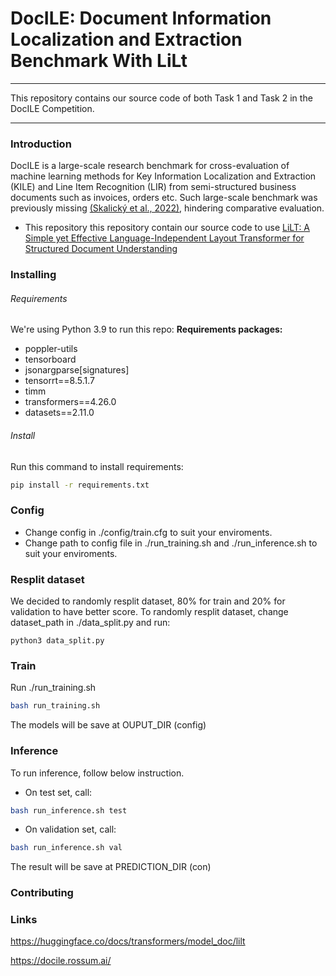 # DocILE: Document Information Localization and Extraction Benchmark With LiLt
---
This repository contains our source code of both Task 1 and Task 2 in the DocILE Competition.

---
### Introduction
DocILE is a large-scale research benchmark for cross-evaluation of machine learning methods for Key Information Localization and Extraction (KILE) and Line Item Recognition (LIR) from semi-structured business documents such as invoices, orders etc. Such large-scale benchmark was previously missing  [(Skalický et al., 2022)](https://link.springer.com/chapter/10.1007/978-3-031-13643-6_8), hindering comparative evaluation.

* This repository this repository contain our source code to use [LiLT: A Simple yet Effective Language-Independent Layout Transformer for Structured Document Understanding](https://arxiv.org/abs/2202.13669) 

### Installing
###### Requirements
We're using Python 3.9 to run this repo:
**Requirements packages:**
* poppler-utils
* tensorboard
* jsonargparse[signatures]
* tensorrt==8.5.1.7
* timm
* transformers==4.26.0
* datasets==2.11.0

###### Install
Run this command to install requirements:
```bash
pip install -r requirements.txt
```
### Config
* Change config in ./config/train.cfg to suit your enviroments.
* Change path to config file in ./run_training.sh and ./run_inference.sh to suit your enviroments.
### Resplit dataset
We decided to randomly resplit dataset, 80% for train and 20% for validation to have better score.
To randomly resplit dataset, change dataset_path in ./data_split.py and run:
```
python3 data_split.py
```
### Train
Run ./run_training.sh
```bash
bash run_training.sh
```
The models will be save at OUPUT_DIR (config)
### Inference
To run inference, follow below instruction.
* On test set, call:
```bash
bash run_inference.sh test
```
* On validation set, call:
```bash
bash run_inference.sh val
```
The result will be save at PREDICTION_DIR (con)
### Contributing

### Links 
https://huggingface.co/docs/transformers/model_doc/lilt

https://docile.rossum.ai/
